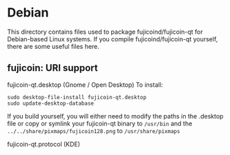 
Debian
====================
This directory contains files used to package fujicoind/fujicoin-qt
for Debian-based Linux systems. If you compile fujicoind/fujicoin-qt yourself, there are some useful files here.

## fujicoin: URI support ##


fujicoin-qt.desktop  (Gnome / Open Desktop)
To install:

	sudo desktop-file-install fujicoin-qt.desktop
	sudo update-desktop-database

If you build yourself, you will either need to modify the paths in
the .desktop file or copy or symlink your fujicoin-qt binary to `/usr/bin`
and the `../../share/pixmaps/fujicoin128.png` to `/usr/share/pixmaps`

fujicoin-qt.protocol (KDE)

